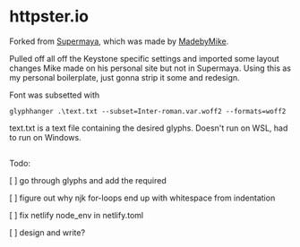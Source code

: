 # httpster.io

Forked from [Supermaya](https://github.com/madebymike/supermaya), which was made by [MadebyMike](https://github.com/MadeByMike).

Pulled off all off the Keystone specific settings and imported some layout changes Mike made on his personal site but not in Supermaya. Using this as my personal boilerplate, just gonna strip it some and redesign.

Font was subsetted with 
```
glyphhanger .\text.txt --subset=Inter-roman.var.woff2 --formats=woff2 
```

text.txt is a text file containing the desired glyphs. Doesn't run on WSL, had to run on Windows.

## 

Todo:

[ ] go through glyphs and add the required

[ ] figure out why njk for-loops end up with whitespace from indentation

[ ] fix netlify node_env in netlify.toml

[ ] design and write?